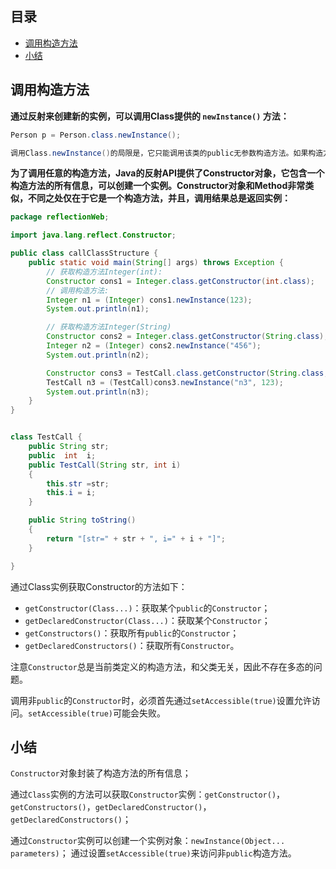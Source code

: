 

## 目录

- [调用构造方法](#调用构造方法)
- [小结](#小结)













## 调用构造方法

**通过反射来创建新的实例，可以调用Class提供的 `newInstance()` 方法：**

```java
Person p = Person.class.newInstance();

调用Class.newInstance()的局限是，它只能调用该类的public无参数构造方法。如果构造方法带有参数，或者不是public，就无法直接通过Class.newInstance()来调用。
```



**为了调用任意的构造方法，Java的反射API提供了Constructor对象，它包含一个构造方法的所有信息，可以创建一个实例。Constructor对象和Method非常类似，不同之处仅在于它是一个构造方法，并且，调用结果总是返回实例：**

```java
package reflectionWeb;

import java.lang.reflect.Constructor;

public class callClassStructure {
    public static void main(String[] args) throws Exception {
        // 获取构造方法Integer(int):
        Constructor cons1 = Integer.class.getConstructor(int.class);
        // 调用构造方法:
        Integer n1 = (Integer) cons1.newInstance(123);
        System.out.println(n1);

        // 获取构造方法Integer(String)
        Constructor cons2 = Integer.class.getConstructor(String.class);
        Integer n2 = (Integer) cons2.newInstance("456");
        System.out.println(n2);

        Constructor cons3 = TestCall.class.getConstructor(String.class,int.class);
        TestCall n3 = (TestCall)cons3.newInstance("n3", 123);
        System.out.println(n3);
    }
}


class TestCall {
    public String str;
    public  int  i;
    public TestCall(String str, int i)
    {
        this.str =str;
        this.i = i;
    }

    public String toString()
    {
        return "[str=" + str + ", i=" + i + "]";
    }

}
```



通过Class实例获取Constructor的方法如下：

- `getConstructor(Class...)`：获取某个`public`的`Constructor`；
- `getDeclaredConstructor(Class...)`：获取某个`Constructor`；
- `getConstructors()`：获取所有`public`的`Constructor`；
- `getDeclaredConstructors()`：获取所有`Constructor`。

注意`Constructor`总是当前类定义的构造方法，和父类无关，因此不存在多态的问题。

调用非`public`的`Constructor`时，必须首先通过`setAccessible(true)`设置允许访问。`setAccessible(true)`可能会失败。



## 小结

`Constructor`对象封装了构造方法的所有信息；

通过`Class`实例的方法可以获取`Constructor`实例：`getConstructor()`，`getConstructors()`，`getDeclaredConstructor()`，`getDeclaredConstructors()`；

通过`Constructor`实例可以创建一个实例对象：`newInstance(Object... parameters)`； 通过设置`setAccessible(true)`来访问非`public`构造方法。





